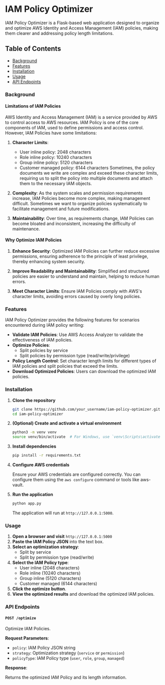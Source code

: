 # IAM Policy Optimizer

IAM Policy Optimizer is a Flask-based web application designed to organize and optimize AWS Identity and Access Management (IAM) policies, making them clearer and addressing policy length limitations.

## Table of Contents

- [Background](#background)
- [Features](#features)
- [Installation](#installation)
- [Usage](#usage)
- [API Endpoints](#api-endpoints)

### Background

#### Limitations of IAM Policies

AWS Identity and Access Management (IAM) is a service provided by AWS to control access to AWS resources. IAM Policy is one of the core components of IAM, used to define permissions and access control. However, IAM Policies have some limitations:

1. **Character Limits**:
   - User inline policy: 2048 characters
   - Role inline policy: 10240 characters
   - Group inline policy: 5120 characters
   - Customer managed policy: 6144 characters
   Sometimes, the policy documents we write are complex and exceed these character limits, requiring us to split the policy into multiple documents and attach them to the necessary IAM objects.

2. **Complexity**: As the system scales and permission requirements increase, IAM Policies become more complex, making management difficult. Sometimes we want to organize policies systematically to facilitate management and future modifications.

3. **Maintainability**: Over time, as requirements change, IAM Policies can become bloated and inconsistent, increasing the difficulty of maintenance.

#### Why Optimize IAM Policies

1. **Enhance Security**: Optimized IAM Policies can further reduce excessive permissions, ensuring adherence to the principle of least privilege, thereby enhancing system security.

2. **Improve Readability and Maintainability**: Simplified and structured policies are easier to understand and maintain, helping to reduce human errors.

3. **Meet Character Limits**: Ensure IAM Policies comply with AWS's character limits, avoiding errors caused by overly long policies.

### Features

IAM Policy Optimizer provides the following features for scenarios encountered during IAM policy writing:

- **Validate IAM Policies**: Use AWS Access Analyzer to validate the effectiveness of IAM policies.
- **Optimize Policies**:
  - Split policies by service
  - Split policies by permission type (read/write/privilege)
- **Policy Length Control**: Set character length limits for different types of IAM policies and split policies that exceed the limits.
- **Download Optimized Policies**: Users can download the optimized IAM policies.

### Installation

1. **Clone the repository**

   ```bash
   git clone https://github.com/your_username/iam-policy-optimizer.git
   cd iam-policy-optimizer
   ```

2. **(Optional) Create and activate a virtual environment**

   ```bash
   python3 -m venv venv
   source venv/bin/activate  # For Windows, use `venv\Scripts\activate`
   ```

3. **Install dependencies**

   ```bash
   pip install -r requirements.txt
   ```

4. **Configure AWS credentials**

   Ensure your AWS credentials are configured correctly. You can configure them using the `aws configure` command or tools like aws-vault.

5. **Run the application**

   ```bash
   python app.py
   ```

   The application will run at `http://127.0.0.1:5000`.

### Usage

1. **Open a browser and visit** `http://127.0.0.1:5000`
2. **Paste the IAM Policy JSON** into the text box.
3. **Select an optimization strategy**:
   - Split by service
   - Split by permission type (read/write)
4. **Select the IAM Policy type**:
   - User inline (2048 characters)
   - Role inline (10240 characters)
   - Group inline (5120 characters)
   - Customer managed (6144 characters)
5. **Click the optimize button**.
6. **View the optimized results** and download the optimized IAM policies.

### API Endpoints

#### `POST /optimize`

Optimize IAM Policies.

**Request Parameters**:

- `policy`: IAM Policy JSON string
- `strategy`: Optimization strategy (`service` or `permission`)
- `policyType`: IAM Policy type (`user`, `role`, `group`, `managed`)

**Response**:

Returns the optimized IAM Policy and its length information.
